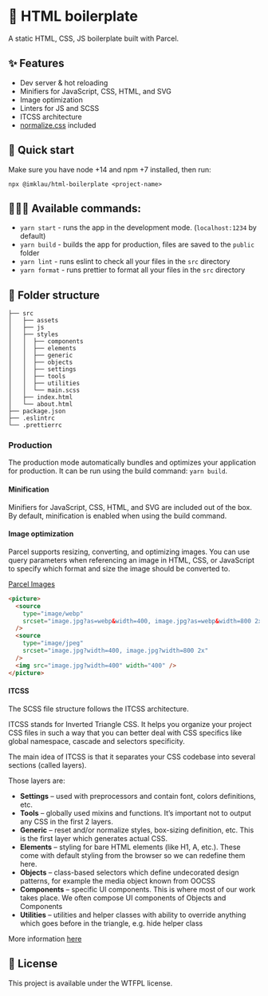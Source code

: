 # 🦾 HTML boilerplate

A static HTML, CSS, JS boilerplate built with Parcel.

## ✨ Features

- Dev server & hot reloading
- Minifiers for JavaScript, CSS, HTML, and SVG
- Image optimization
- Linters for JS and SCSS
- ITCSS architecture
- [normalize.css](https://necolas.github.io/normalize.css/) included

## 🚀 Quick start

Make sure you have node +14 and npm +7 installed, then run:

```
npx @imklau/html-boilerplate <project-name>
```

## 👩🏻‍💻 Available commands:

- `yarn start` - runs the app in the development mode. (`localhost:1234` by default)
- `yarn build` - builds the app for production, files are saved to the `public` folder
- `yarn lint` - runs eslint to check all your files in the `src` directory
- `yarn format` - runs prettier to format all your files in the `src` directory

## 🌳 Folder structure

```
├── src
│   ├── assets
│   ├── js
│   ├── styles
│   │  ├── components
│   │  ├── elements
│   │  ├── generic
│   │  ├── objects
│   │  ├── settings
│   │  ├── tools
│   │  ├── utilities
│   │  └── main.scss
│   ├── index.html
│   └── about.html
├── package.json
├── .eslintrc
└── .prettierrc
```

### Production

The production mode automatically bundles and optimizes your application for production. It can be run using the build command: `yarn build`.

#### Minification

Minifiers for JavaScript, CSS, HTML, and SVG are included out of the box. By default, minification is enabled when using the build command.

#### Image optimization

Parcel supports resizing, converting, and optimizing images. You can use query parameters when referencing an image in HTML, CSS, or JavaScript to specify which format and size the image should be converted to.

[Parcel Images](https://parceljs.org/recipes/image/)

```html
<picture>
  <source
    type="image/webp"
    srcset="image.jpg?as=webp&width=400, image.jpg?as=webp&width=800 2x"
  />
  <source
    type="image/jpeg"
    srcset="image.jpg?width=400, image.jpg?width=800 2x"
  />
  <img src="image.jpg?width=400" width="400" />
</picture>
```

#### ITCSS

The SCSS file structure follows the ITCSS architecture.

ITCSS stands for Inverted Triangle CSS. It helps you organize your project CSS files in such a way that you can better deal with CSS specifics like global namespace, cascade and selectors specificity.

The main idea of ITCSS is that it separates your CSS codebase into several sections (called layers).

Those layers are:

- **Settings** – used with preprocessors and contain font, colors definitions, etc.
- **Tools** – globally used mixins and functions. It’s important not to output any CSS in the first 2 layers.
- **Generic** – reset and/or normalize styles, box-sizing definition, etc. This is the first layer which generates actual CSS.
- **Elements** – styling for bare HTML elements (like H1, A, etc.). These come with default styling from the browser so we can redefine them here.
- **Objects** – class-based selectors which define undecorated design patterns, for example the media object known from OOCSS
- **Components** – specific UI components. This is where most of our work takes place. We often compose UI components of Objects and Components
- **Utilities** – utilities and helper classes with ability to override anything which goes before in the triangle, e.g. hide helper class

More information [here](https://www.xfive.co/blog/itcss-scalable-maintainable-css-architecture/)

## 📃 License

This project is available under the WTFPL license.
